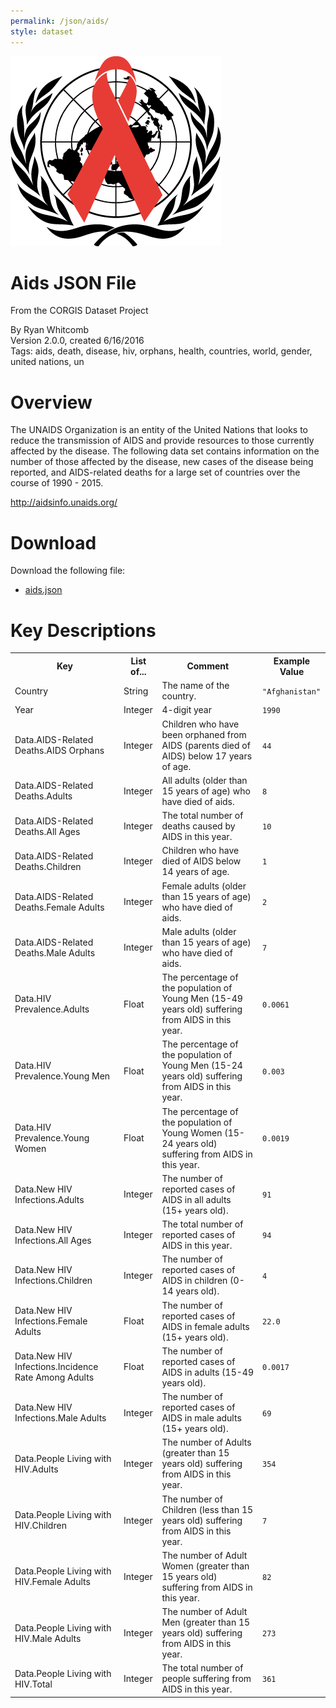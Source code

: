 ```yaml
---
permalink: /json/aids/
style: dataset
---
```


<img class="img-thumbnail float-right"
     src="/images/datasets/aids-icon.png"
     alt="aids icon"
     role="presentation">

# Aids JSON File

<p class='lead'>From the CORGIS Dataset Project</p>

<span class='text-muted'>By Ryan Whitcomb</span><br>
<span class='text-muted'>Version 2.0.0, created 6/16/2016</span><br>
<span class='text-muted'>Tags: aids, death, disease, hiv, orphans, health, countries, world, gender, united nations, un</span>

# Overview

The UNAIDS Organization is an entity of the United Nations that looks to reduce the transmission of AIDS and provide resources to those currently affected by the disease.  The following data set contains information on the number of those affected by the disease, new cases of the disease being reported, and AIDS-related deaths for a large set of countries over the course of 1990 - 2015.



<http://aidsinfo.unaids.org/>




# Download

Download the following file:

* <a href='../../datasets/json/aids/aids.json' download>aids.json <span class="fas fa-download"></span></a>

# Key Descriptions
    
<table class='table table-condensed table-striped table-bordered table-hover'>
<tr>
    <th class=''>Key</th>
    <th class=''>List of...</th>
    <th class=''>Comment</th>
    <th class=''>Example Value</th>
</tr>

<tr>
    <td>Country</td>
    <td>String</td> 
    <td>The name of the country.</td>
    <td><code>"Afghanistan"</code></td>
</tr>

<tr>
    <td>Year</td>
    <td>Integer</td> 
    <td>4-digit year</td>
    <td><code>1990</code></td>
</tr>

<tr>
    <td>Data.AIDS-Related Deaths.AIDS Orphans</td>
    <td>Integer</td> 
    <td>Children who have been orphaned from AIDS (parents died of AIDS) below 17 years of age.</td>
    <td><code>44</code></td>
</tr>

<tr>
    <td>Data.AIDS-Related Deaths.Adults</td>
    <td>Integer</td> 
    <td>All adults (older than 15 years of age) who have died of aids.</td>
    <td><code>8</code></td>
</tr>

<tr>
    <td>Data.AIDS-Related Deaths.All Ages</td>
    <td>Integer</td> 
    <td>The total number of deaths caused by AIDS in this year.</td>
    <td><code>10</code></td>
</tr>

<tr>
    <td>Data.AIDS-Related Deaths.Children</td>
    <td>Integer</td> 
    <td>Children who have died of AIDS below 14 years of age.</td>
    <td><code>1</code></td>
</tr>

<tr>
    <td>Data.AIDS-Related Deaths.Female Adults</td>
    <td>Integer</td> 
    <td>Female adults (older than 15 years of age) who have died of aids.</td>
    <td><code>2</code></td>
</tr>

<tr>
    <td>Data.AIDS-Related Deaths.Male Adults</td>
    <td>Integer</td> 
    <td>Male adults (older than 15 years of age) who have died of aids.</td>
    <td><code>7</code></td>
</tr>

<tr>
    <td>Data.HIV Prevalence.Adults</td>
    <td>Float</td> 
    <td>The percentage of the population of Young Men (15-49 years old) suffering from AIDS in this year.</td>
    <td><code>0.0061</code></td>
</tr>

<tr>
    <td>Data.HIV Prevalence.Young Men</td>
    <td>Float</td> 
    <td>The percentage of the population of Young Men (15-24 years old) suffering from AIDS in this year.</td>
    <td><code>0.003</code></td>
</tr>

<tr>
    <td>Data.HIV Prevalence.Young Women</td>
    <td>Float</td> 
    <td>The percentage of the population of Young Women (15-24 years old) suffering from AIDS in this year.</td>
    <td><code>0.0019</code></td>
</tr>

<tr>
    <td>Data.New HIV Infections.Adults</td>
    <td>Integer</td> 
    <td>The number of reported cases of AIDS in all adults (15+ years old).</td>
    <td><code>91</code></td>
</tr>

<tr>
    <td>Data.New HIV Infections.All Ages</td>
    <td>Integer</td> 
    <td>The total number of reported cases of AIDS in this year.</td>
    <td><code>94</code></td>
</tr>

<tr>
    <td>Data.New HIV Infections.Children</td>
    <td>Integer</td> 
    <td>The number of reported cases of AIDS in children (0-14 years old).</td>
    <td><code>4</code></td>
</tr>

<tr>
    <td>Data.New HIV Infections.Female Adults</td>
    <td>Float</td> 
    <td>The number of reported cases of AIDS in female adults (15+ years old).</td>
    <td><code>22.0</code></td>
</tr>

<tr>
    <td>Data.New HIV Infections.Incidence Rate Among Adults</td>
    <td>Float</td> 
    <td>The number of reported cases of AIDS in adults (15-49 years old).</td>
    <td><code>0.0017</code></td>
</tr>

<tr>
    <td>Data.New HIV Infections.Male Adults</td>
    <td>Integer</td> 
    <td>The number of reported cases of AIDS in male adults (15+ years old).</td>
    <td><code>69</code></td>
</tr>

<tr>
    <td>Data.People Living with HIV.Adults</td>
    <td>Integer</td> 
    <td>The number of Adults (greater than 15 years old) suffering from AIDS in this year.</td>
    <td><code>354</code></td>
</tr>

<tr>
    <td>Data.People Living with HIV.Children</td>
    <td>Integer</td> 
    <td>The number of Children (less than 15 years old) suffering from AIDS in this year.</td>
    <td><code>7</code></td>
</tr>

<tr>
    <td>Data.People Living with HIV.Female Adults</td>
    <td>Integer</td> 
    <td>The number of Adult Women (greater than 15 years old) suffering from AIDS in this year.</td>
    <td><code>82</code></td>
</tr>

<tr>
    <td>Data.People Living with HIV.Male Adults</td>
    <td>Integer</td> 
    <td>The number of Adult Men (greater than 15 years old) suffering from AIDS in this year.</td>
    <td><code>273</code></td>
</tr>

<tr>
    <td>Data.People Living with HIV.Total</td>
    <td>Integer</td> 
    <td>The total number of people suffering from AIDS in this year.</td>
    <td><code>361</code></td>
</tr>

</table>